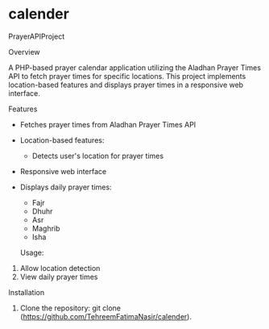 # calender


PrayerAPIProject

Overview

A PHP-based prayer calendar application utilizing the Aladhan Prayer Times API to fetch prayer times for specific locations. This project implements location-based features and displays prayer times in a responsive web interface.

Features

- Fetches prayer times from Aladhan Prayer Times API
- Location-based features:
    - Detects user's location for prayer times
- Responsive web interface
- Displays daily prayer times:
    - Fajr
    - Dhuhr
    - Asr
    - Maghrib
    - Isha
 
  Usage:
  
1. Allow location detection 
2. View daily prayer times


Installation

1. Clone the repository: git clone (https://github.com/TehreemFatimaNasir/calender).
